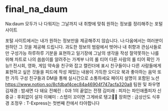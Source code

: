 # final_na_daum
Na:daum
모두가 나 다워지는 그날까지
내 취향에 맞춰 원하는 정보를 정리해주는 포털사이트

포털 사이트에서는 내가 원하는 정보만을 제공해주지 않습니다.
나:다움에서는 여러분이 원하던 그 것을 제공해 드립니다.
과도한 정보의 범람에서 벗어나 내 취향과 관심사들로만 구성가능
하루하루 기분을 표현하고 일기장에 그날의 생각을 작성
절약못하는 나를 위해 차트로 나의 씀씀이를 알려주는 가계부
나의 롤 티어 다른 사람의 롤 티어 확인 가능!!
전시회, 영화, 게임 약속을 친구와 잡고 캘린더에 표시
친구들이나 다른 사람들에게 표현하고 싶은 것들을 피드에 작성
재밌는 내용이 가득한 오디오 북과 좋아하는 음악 또한 가득 구성
친구들과 DM을 통해 실시간으로 소통하세요
페이지 설명이 포함된 노션
https://www.notion.so/8cfdbaf4cec84a46904f747acfa320a8
팀원 및 좌우명
김재경 : 밤새면 다 돼요
전혜린 : 0과 1의 끝없는 전쟁
김미래 : 피자는 파인애플피자
신중규 : 후회없이 살자
이혜미 : 스텝이 꼬이면 그게바로 탱고💃🏻
장희연 : 금상산도 식후경
조정우 : T-Express는 첫번째 칸에서 타야합니다
